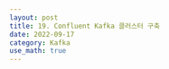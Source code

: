 ```yaml
---
layout: post
title: 19. Confluent Kafka 클러스터 구축
date: 2022-09-17
category: Kafka
use_math: true
---
```

